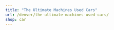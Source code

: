```yaml
---
title: "The Ultimate Machines Used Cars"
url: /denver/the-ultimate-machines-used-cars/
shop: car
---
```

